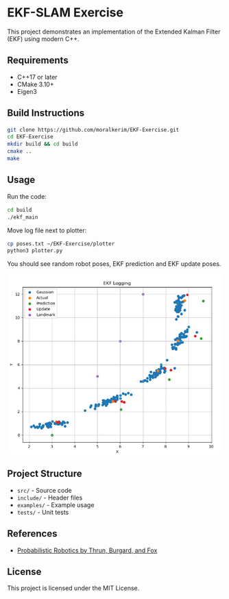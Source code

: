 # EKF-SLAM Exercise

This project demonstrates an implementation of the Extended Kalman Filter (EKF) using modern C++.

## Requirements

- C++17 or later
- CMake 3.10+
- Eigen3

## Build Instructions

```bash
git clone https://github.com/moralkerim/EKF-Exercise.git
cd EKF-Exercise
mkdir build && cd build
cmake ..
make
```

## Usage
Run the code:
```bash
cd build
./ekf_main
```

Move log file next to plotter:
```bash
cp poses.txt ~/EKF-Exercise/plotter
python3 plotter.py
```
You should see random robot poses, EKF prediction and EKF update poses.

![Example usage](example.png)

## Project Structure

- `src/` - Source code
- `include/` - Header files
- `examples/` - Example usage
- `tests/` - Unit tests

## References

- [Probabilistic Robotics by Thrun, Burgard, and Fox](https://probabilistic-robotics.org/)


## License

This project is licensed under the MIT License.